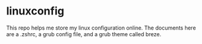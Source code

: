 # linuxconfig

This repo helps me store my linux configuration online.
The documents here are a .zshrc, a grub config file, and a grub theme called breze.
